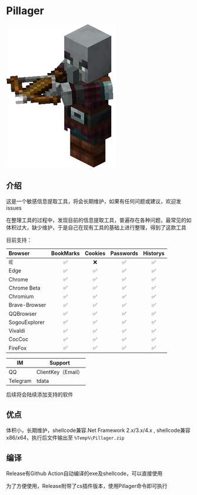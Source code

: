 # Pillager

<img src=".\Pillager.png"/>

## 介绍

这是一个敏感信息提取工具，将会长期维护，如果有任何问题或建议，欢迎发issues

在整理工具的过程中，发现目前的信息提取工具，普遍存在各种问题，最常见的如体积过大，缺少维护，于是自己在现有工具的基础上进行整理，得到了这款工具

目前支持：

| Browser       | BookMarks | Cookies | Passwords | Historys |
| :------------ | :-------: | :-----: | :-------: | :------: |
| IE            |    ✅    |   ❌   |    ✅    |    ✅    |
| Edge          |    ✅    |   ✅   |    ✅    |    ✅    |
| Chrome        |    ✅    |   ✅   |    ✅    |    ✅    |
| Chrome Beta   |    ✅    |   ✅   |    ✅    |    ✅    |
| Chromium      |    ✅    |   ✅   |    ✅    |    ✅    |
| Brave-Browser |    ✅    |   ✅   |    ✅    |    ✅    |
| QQBrowser     |    ✅    |   ✅   |    ✅    |    ✅    |
| SogouExplorer |    ✅    |   ✅   |    ✅    |    ✅    |
| Vivaldi       |    ✅    |   ✅   |    ✅    |    ✅    |
| CocCoc        |    ✅    |   ✅   |    ✅    |    ✅    |
| FireFox       |    ✅    |   ✅   |    ✅    |    ✅    |

| IM       | Support            |
| -------- | ------------------ |
| QQ       | ClientKey（Email） |
| Telegram | tdata              |

后续将会陆续添加支持的软件

## 优点

体积小，长期维护，shellcode兼容.Net Framework 2.x/3.x/4.x , shellcode兼容x86/x64，执行后文件输出至 `%Temp%\Pillager.zip`

## 编译

Release有Github Action自动编译的exe及shellcode，可以直接使用

为了方便使用，Release附带了cs插件版本，使用Pillager命令即可执行
